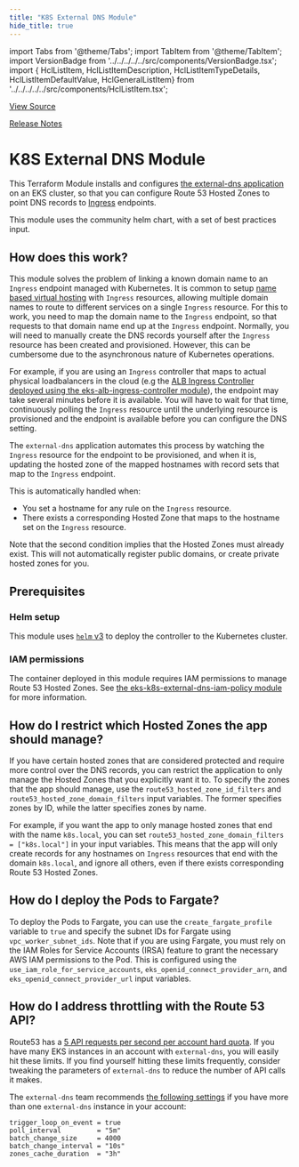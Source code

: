 ```yaml
---
title: "K8S External DNS Module"
hide_title: true
---
```


import Tabs from '@theme/Tabs';
import TabItem from '@theme/TabItem';
import VersionBadge from '../../../../../src/components/VersionBadge.tsx';
import { HclListItem, HclListItemDescription, HclListItemTypeDetails, HclListItemDefaultValue, HclGeneralListItem} from '../../../../../src/components/HclListItem.tsx';

<a href="https://github.com/gruntwork-io/terraform-aws-eks/tree/master/modules%2Feks-k8s-external-dns" className="link-button" title="View the source code for this module in GitHub.">View Source</a>

<a href="https://github.com/gruntwork-io/terraform-aws-eks/releases?q=" className="link-button" title="Release notes for only the service catalog versions which impacted this service.">Release Notes</a>

# K8S External DNS Module

This Terraform Module installs and configures [the external-dns
application](https://github.com/kubernetes-incubator/external-dns) on an EKS cluster, so that you can configure Route 53
Hosted Zones to point DNS records to [Ingress](https://kubernetes.io/docs/concepts/services-networking/ingress/)
endpoints.

This module uses the community helm chart, with a set of best practices input.

## How does this work?

This module solves the problem of linking a known domain name to an `Ingress` endpoint managed with Kubernetes. It is
common to setup [name based virtual
hosting](https://kubernetes.io/docs/concepts/services-networking/ingress/#name-based-virtual-hosting) with `Ingress`
resources, allowing multiple domain names to route to different services on a single `Ingress` resource. For this to
work, you need to map the domain name to the `Ingress` endpoint, so that requests to that domain name end up at the
`Ingress` endpoint. Normally, you will need to manually create the DNS records yourself after the `Ingress` resource has
been created and provisioned. However, this can be cumbersome due to the asynchronous nature of Kubernetes operations.

For example, if you are using an `Ingress` controller that maps to actual physical loadbalancers in the cloud (e.g the
[ALB Ingress Controller deployed using the eks-alb-ingress-controller module](https://github.com/gruntwork-io/terraform-aws-eks/tree/master/modules/eks-alb-ingress-controller)), the
endpoint may take several minutes before it is available. You will have to wait for that time, continuously polling the
`Ingress` resource until the underlying resource is provisioned and the endpoint is available before you can configure the
DNS setting.

The `external-dns` application automates this process by watching the `Ingress` resource for the endpoint to be
provisioned, and when it is, updating the hosted zone of the mapped hostnames with record sets that map to the `Ingress`
endpoint.

This is automatically handled when:

*   You set a hostname for any rule on the `Ingress` resource.
*   There exists a corresponding Hosted Zone that maps to the hostname set on the `Ingress` resource.

Note that the second condition implies that the Hosted Zones must already exist. This will not automatically register
public domains, or create private hosted zones for you.

## Prerequisites

### Helm setup

This module uses [`helm` v3](https://helm.sh/docs/) to deploy the controller to the Kubernetes cluster.

### IAM permissions

The container deployed in this module requires IAM permissions to manage Route 53 Hosted Zones. See [the
eks-k8s-external-dns-iam-policy module](https://github.com/gruntwork-io/terraform-aws-eks/tree/eks-k8s-external-dns-iam-policy) for more information.

## How do I restrict which Hosted Zones the app should manage?

If you have certain hosted zones that are considered protected and require more control over the DNS records, you can
restrict the application to only manage the Hosted Zones that you explicitly want it to. To specify the zones that the
app should manage, use the `route53_hosted_zone_id_filters` and `route53_hosted_zone_domain_filters` input variables.
The former specifies zones by ID, while the latter specifies zones by name.

For example, if you want the app to only manage hosted zones that end with the name `k8s.local`, you can set
`route53_hosted_zone_domain_filters = ["k8s.local"]` in your input variables. This means that the app will only create
records for any hostnames on `Ingress` resources that end with the domain `k8s.local`, and ignore all others, even if
there exists corresponding Route 53 Hosted Zones.

## How do I deploy the Pods to Fargate?

To deploy the Pods to Fargate, you can use the `create_fargate_profile` variable to `true` and specify the subnet IDs
for Fargate using `vpc_worker_subnet_ids`. Note that if you are using Fargate, you must rely on the IAM Roles for
Service Accounts (IRSA) feature to grant the necessary AWS IAM permissions to the Pod. This is configured using the
`use_iam_role_for_service_accounts`, `eks_openid_connect_provider_arn`, and `eks_openid_connect_provider_url` input
variables.

## How do I address throttling with the Route 53 API?

Route53 has a [5 API requests per second per account hard
quota](https://docs.aws.amazon.com/Route53/latest/DeveloperGuide/DNSLimitations.html#limits-api-requests-route-53).
If you have many EKS instances in an account with `external-dns`, you will easily hit these limits. If you find yourself
hitting these limits frequently, consider tweaking the parameters of `external-dns` to reduce the number of API calls it
makes.

The `external-dns` team recommends [the following
settings](https://github.com/kubernetes-sigs/external-dns/blob/6b3baec/docs/tutorials/aws.md#throttling) if you have more
than one `external-dns` instance in your account:

```hcl
trigger_loop_on_event = true
poll_interval         = "5m"
batch_change_size     = 4000
batch_change_interval = "10s"
zones_cache_duration  = "3h"
```


<!-- ##DOCS-SOURCER-START
{
  "originalSources": [
    "https://github.com/gruntwork-io/terraform-aws-eks/tree/readme.md",
    "https://github.com/gruntwork-io/terraform-aws-eks/tree/variables.tf",
    "https://github.com/gruntwork-io/terraform-aws-eks/tree/outputs.tf"
  ],
  "sourcePlugin": "module-catalog-api",
  "hash": "0d059875f6b3eba9dccd5212cfbbeb99"
}
##DOCS-SOURCER-END -->
